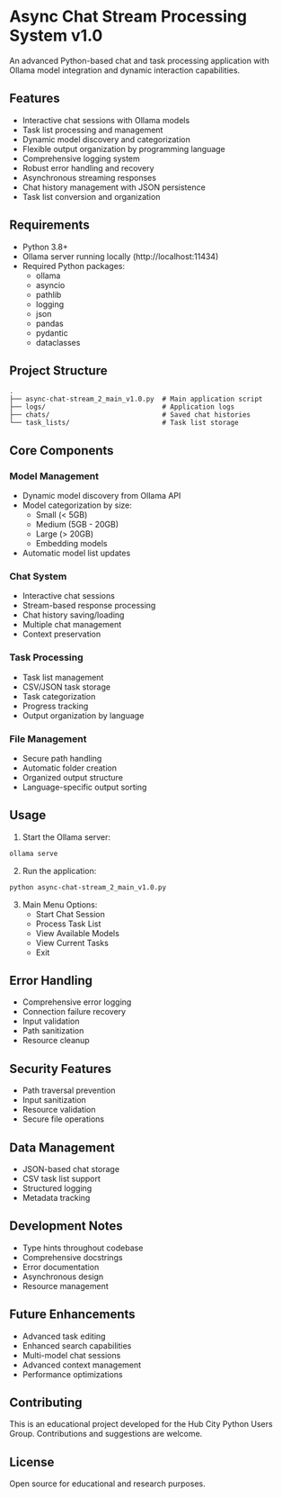 # Async Chat Stream Processing System v1.0

An advanced Python-based chat and task processing application with Ollama model integration and dynamic interaction capabilities.

## Features

- Interactive chat sessions with Ollama models
- Task list processing and management
- Dynamic model discovery and categorization
- Flexible output organization by programming language
- Comprehensive logging system
- Robust error handling and recovery
- Asynchronous streaming responses
- Chat history management with JSON persistence
- Task list conversion and organization

## Requirements

- Python 3.8+
- Ollama server running locally (http://localhost:11434)
- Required Python packages:
  - ollama
  - asyncio
  - pathlib
  - logging
  - json
  - pandas
  - pydantic
  - dataclasses

## Project Structure

```
.
├── async-chat-stream_2_main_v1.0.py  # Main application script
├── logs/                             # Application logs
├── chats/                            # Saved chat histories
└── task_lists/                       # Task list storage
```

## Core Components

### Model Management

- Dynamic model discovery from Ollama API
- Model categorization by size:
  - Small (< 5GB)
  - Medium (5GB - 20GB)
  - Large (> 20GB)
  - Embedding models
- Automatic model list updates

### Chat System

- Interactive chat sessions
- Stream-based response processing
- Chat history saving/loading
- Multiple chat management
- Context preservation

### Task Processing

- Task list management
- CSV/JSON task storage
- Task categorization
- Progress tracking
- Output organization by language

### File Management

- Secure path handling
- Automatic folder creation
- Organized output structure
- Language-specific output sorting

## Usage

1. Start the Ollama server:
```bash
ollama serve
```

2. Run the application:
```bash
python async-chat-stream_2_main_v1.0.py
```

3. Main Menu Options:
   - Start Chat Session
   - Process Task List
   - View Available Models
   - View Current Tasks
   - Exit

## Error Handling

- Comprehensive error logging
- Connection failure recovery
- Input validation
- Path sanitization
- Resource cleanup

## Security Features

- Path traversal prevention
- Input sanitization
- Resource validation
- Secure file operations

## Data Management

- JSON-based chat storage
- CSV task list support
- Structured logging
- Metadata tracking

## Development Notes

- Type hints throughout codebase
- Comprehensive docstrings
- Error documentation
- Asynchronous design
- Resource management

## Future Enhancements

- Advanced task editing
- Enhanced search capabilities
- Multi-model chat sessions
- Advanced context management
- Performance optimizations

## Contributing

This is an educational project developed for the Hub City Python Users Group. Contributions and suggestions are welcome.

## License

Open source for educational and research purposes.

